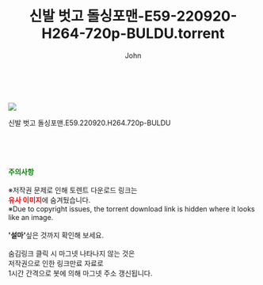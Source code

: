 ﻿---
layout: post
title:  "    신발 벗고 돌싱포맨-E59-220920-H264-720p-BULDU.torrent"
author: John
categories: [ TV ]
tags: [  ]
image: https://torrentrj54.com/uploadfile/full/d6439ddbc59ff1d8c81223b52419b0ed638ba88a.jpg 
description: "    신발 벗고 돌싱포맨-E59-220920-H264-720p-BULDU torrent 정보 공유"
toc: true
toc_sticky: true
---

<br>
<p><img src="https://torrentrj54.com/uploadfile/full/d6439ddbc59ff1d8c81223b52419b0ed638ba88a.jpg"/></p>
 신발 벗고 돌싱포맨.E59.220920.H264.720p-BULDU  
    
<br><br><br>
<p data-ke-size="size16"><b><span style="color: green;">주의사항</span></b><br /><br />※저작권 문제로 인해 토렌트 다운로드 링크는<br /><b><span style="color: red;">유사 이미지</span></b>에 숨겨뒀습니다.<br />※Due to copyright issues, the torrent download link is hidden where it looks like an image.<br /><br /><b>'설마'</b>싶은 것까지 확인해 보세요.<br /><br />숨김링크 클릭 시 마그넷 나타나지 않는 것은<br />저작권으로 인한 링크만료 자료로<br />1시간 간격으로 봇에 의해 마그넷 주소 갱신됩니다.</p>
